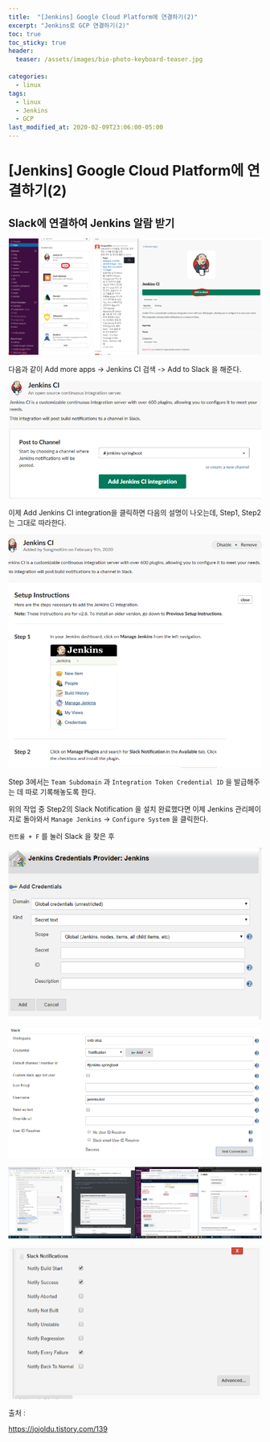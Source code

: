 ```yaml
---
title:  "[Jenkins] Google Cloud Platform에 연결하기(2)"
excerpt: "Jenkins로 GCP 연결하기(2)"
toc: true
toc_sticky: true
header:
  teaser: /assets/images/bio-photo-keyboard-teaser.jpg

categories:
  - linux
tags:
  - linux
  - Jenkins
  - GCP
last_modified_at: 2020-02-09T23:06:00-05:00
---
```




# [Jenkins] Google Cloud Platform에 연결하기(2)



## Slack에 연결하여 Jenkins 알람 받기

![image-20200209235731793](../../assets/images/image-20200209235731793.png)

다음과 같이 Add more apps -> Jenkins CI 검색 -> Add to Slack 을 해준다.

![image-20200209235858100](../../assets/images/image-20200209235858100.png)

이제 Add Jenkins CI integration을 클릭하면 다음의 설명이 나오는데, Step1, Step2 는 그대로 따라한다.

![image-20200210000633148](../../assets/images/image-20200210000633148.png)

Step 3에서는 `Team Subdomain` 과 `Integration Token Credential ID` 을 발급해주는 데 따로 기록해놓도록 한다.

위의 작업 중 Step2의 Slack Notification 을 설치 완료했다면 이제 Jenkins 관리페이지로 돌아와서 `Manage Jenkins` -> `Configure System` 을 클릭한다.

`컨트롤 + F` 를 눌러 Slack 을 찾은 후 



![image-20200210002947949](../../assets/images/image-20200210002947949.png)

![image-20200210003257909](../../assets/images/image-20200210003257909.png)

![image-20200210003407921](../../assets/images/image-20200210003407921.png)



![image-20200210003451689](../../assets/images/image-20200210003451689.png)



출처 : 

https://jojoldu.tistory.com/139